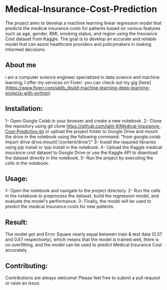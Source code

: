# Medical-Insurance-Cost-Prediction
The project aims to develop a machine learning linear regression model that predicts the medical insurance costs for patients based on various features such as age, gender, BMI, smoking status, and region using the Insurance Cost dataset from Kaggle. The goal is to develop an accurate and reliable model that can assist healthcare providers and policymakers in making informed decisions.

## About me
i am a computer science engineer specialized in data science and machine learning, I offer my services on Fiverr. you can check out my gig [here] (https://www.fiverr.com/jalilb_/build-machine-learning-deep-learning-projects-with-python)

## Installation:

1- Open Google Colab in your browser and create a new notebook.
2- Clone the repository using git clone https://github.com/jaliil-9/Medical-Insurance-Cost-Prediction.git or upload the project folder to Google Drive and mount the drive in the notebook using the following command:
"from google.colab import drive
drive.mount('/content/drive')"
3- Install the required libraries using pip install or !pip install in the notebook.
4- Upload the Kaggle medical insurance cost dataset to Google Drive or use the Kaggle API to download the dataset directly in the notebook.
5- Run the project by executing the cells in the notebook.

## Usage:

1- Open the notebook and navigate to the project directory.
2- Run the cells in the notebook to preprocess the dataset, build the regression model, and evaluate the model's performance.
3- Finally, the model will be used to predict the medical insurance costs for new patients.

## Result:
The model got and Error Square nearly equal between train & test data (0.57 and 0.67 respectively), which means that the model is trained well, there is no overfitting, and the model can be used to predict Medical Insurance Cost accurately 

## Contributing:
Contributions are always welcome! Please feel free to submit a pull request or raise an issue.

